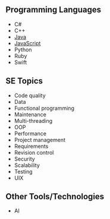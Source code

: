 ## Programming Languages

* C#
* C++
* [Java](java/Java.md)
* [JavaScript](javascript/Javascript.md)
* Python
* Ruby
* Swift

## SE Topics

* Code quality
* Data
* Functional programming
* Maintenance
* Multi-threading
* OOP
* Performance
* Project management
* Requirements
* Revision control
* Security
* Scalability
* Testing
* UIX

## Other Tools/Technologies

* AI